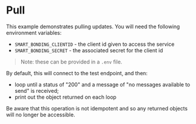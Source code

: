 # Pull

This example demonstrates pulling updates.  You will need the following environment variables:

* `SMART_BONDING_CLIENTID` - the client id given to access the service
* `SMART_BONDING_SECRET` - the associated secret for the client id
  
> Note: these can be provided in a `.env` file.

By default, this will connect to the test endpoint, and then:
* loop until a status of "200" and a message of "no messages available to send" is received;
* print out the object returned on each loop

Be aware that this operation is not idempotent and so any returned objects will no longer be accessible.